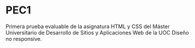 # PEC1
Primera prueba evaluable de la asignatura HTML y CSS del  Máster Universitario de Desarrollo de Sitios y Aplicaciones Web de la UOC
Diseño no responsive.

